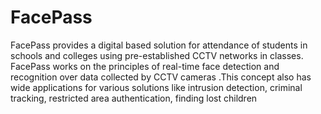 # FacePass
FacePass provides a digital based solution for attendance of students in schools and  colleges using pre-established CCTV networks in classes.   FacePass works on the principles of real-time face detection and recognition over  data collected by CCTV cameras .This concept also has wide applications for various  solutions like intrusion detection, criminal tracking, restricted area authentication,  finding lost children

